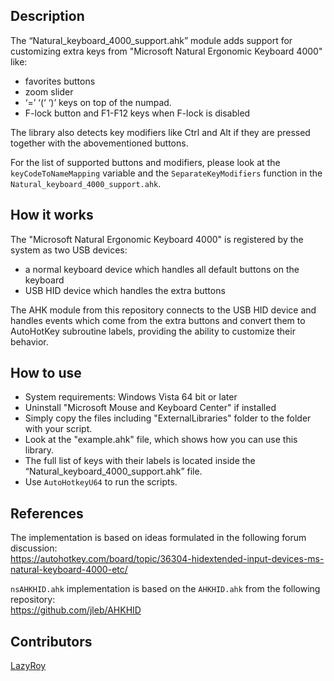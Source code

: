 ## Description
The “Natural_keyboard_4000_support.ahk” module adds support for customizing extra keys
from "Microsoft Natural Ergonomic Keyboard 4000" like:
- favorites buttons
-  zoom slider
- ‘=’ ‘(‘ ‘)’ keys on top of the numpad.
- F-lock button and F1-F12 keys when F-lock is disabled

The library also detects key modifiers like Ctrl and Alt if they are pressed together with the abovementioned buttons.

For the list of supported buttons and modifiers, please look at the `keyCodeToNameMapping` variable and the `SeparateKeyModifiers` function in the `Natural_keyboard_4000_support.ahk`.

## How it works
The "Microsoft Natural Ergonomic Keyboard 4000" is registered by the system as two USB devices:
- a normal keyboard device which handles all default buttons on the keyboard
- USB HID device which handles the extra buttons

The AHK module from this repository connects to the USB HID device and handles events which come from the extra buttons and convert them to AutoHotKey subroutine labels, providing the ability to customize their behavior.

## How to use
- System requirements: Windows Vista 64 bit or later
- Uninstall "Microsoft Mouse and Keyboard Center" if installed
- Simply copy the files including "ExternalLibraries" folder to the folder with your script.
- Look at the "example.ahk" file, which shows how you can use this library.
- The full list of keys with their labels is located inside the “Natural_keyboard_4000_support.ahk” file.
- Use `AutoHotkeyU64` to run the scripts.

## References
The implementation is based on ideas formulated in the following forum discussion:<br/>
https://autohotkey.com/board/topic/36304-hidextended-input-devices-ms-natural-keyboard-4000-etc/

`nsAHKHID.ahk` implementation is based on the `AHKHID.ahk` from the following repository:<br/>
https://github.com/jleb/AHKHID

## Contributors
[LazyRoy](https://github.com/LazyRoy)
